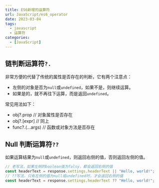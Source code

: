 ```yaml
---
title: ES6新增的运算符
url: JavaScript/es6_operator
date: 2023-03-04
tags:
  - javascript
  - 运算符
categories:
  - [JavaScript]
---
```


## 链判断运算符`?.`

非常方便的代替了传统的属性是否存在的判断，它有两个注意点：

- 左侧的对象是否为`null`或`undefined`，如果不是，则继续运算。
- 如果是的，就不再往下运算，而是返回`undefined`。

常见用法如下：

- obj?.prop // 对象属性是否存在
- obj?.[expr] // 同上
- func?.(...args) // 函数或对象方法是否存在

## Null 判断运算符`??`

如果运算结果为`null`或`undefined`，则返回右侧的值，否则返回左侧的值。

```typescript
// 老写法，如果左侧的boolean值为falsy，都会返回右侧的值
const headerText = response.settings.headerText || "Hello, world!";
// ??写法，只有左侧的值为null或undefined时，才会返回右侧的值
const headerText = response.settings.headerText ?? "Hello, world!";
```
